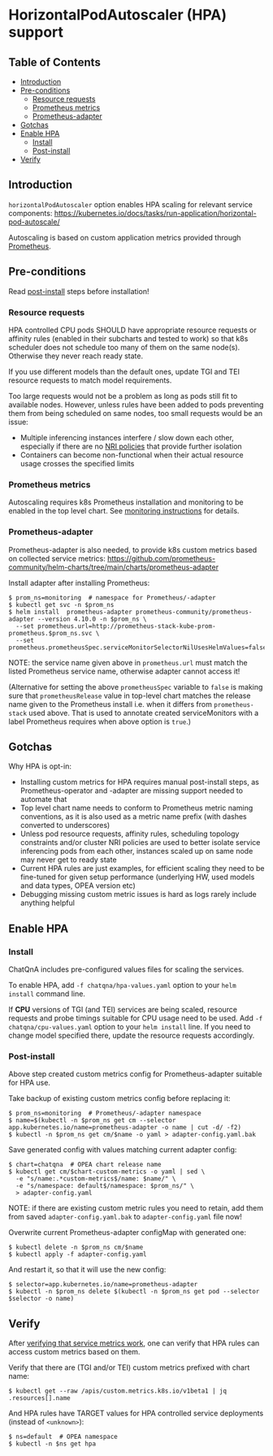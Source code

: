# HorizontalPodAutoscaler (HPA) support

## Table of Contents

- [Introduction](#introduction)
- [Pre-conditions](#pre-conditions)
  - [Resource requests](#resource-requests)
  - [Prometheus metrics](#prometheus-metrics)
  - [Prometheus-adapter](#prometheus-adapter)
- [Gotchas](#gotchas)
- [Enable HPA](#enable-hpa)
  - [Install](#install)
  - [Post-install](#post-install)
- [Verify](#verify)

## Introduction

`horizontalPodAutoscaler` option enables HPA scaling for relevant service components:
https://kubernetes.io/docs/tasks/run-application/horizontal-pod-autoscale/

Autoscaling is based on custom application metrics provided through [Prometheus](https://prometheus.io/).

## Pre-conditions

Read [post-install](#post-install) steps before installation!

### Resource requests

HPA controlled CPU pods SHOULD have appropriate resource requests or affinity rules (enabled in their
subcharts and tested to work) so that k8s scheduler does not schedule too many of them on the same
node(s). Otherwise they never reach ready state.

If you use different models than the default ones, update TGI and TEI resource requests to match
model requirements.

Too large requests would not be a problem as long as pods still fit to available nodes. However,
unless rules have been added to pods preventing them from being scheduled on same nodes, too
small requests would be an issue:

- Multiple inferencing instances interfere / slow down each other, especially if there are no
  [NRI policies](https://github.com/opea-project/GenAIEval/tree/main/doc/platform-optimization/README.md)
  that provide further isolation
- Containers can become non-functional when their actual resource usage crosses the specified limits

### Prometheus metrics

Autoscaling requires k8s Prometheus installation and monitoring to be enabled in the top level chart.
See [monitoring instructions](monitoring.md) for details.

### Prometheus-adapter

Prometheus-adapter is also needed, to provide k8s custom metrics based on collected service metrics:
https://github.com/prometheus-community/helm-charts/tree/main/charts/prometheus-adapter

Install adapter after installing Prometheus:

```console
$ prom_ns=monitoring  # namespace for Prometheus/-adapter
$ kubectl get svc -n $prom_ns
$ helm install  prometheus-adapter prometheus-community/prometheus-adapter --version 4.10.0 -n $prom_ns \
  --set prometheus.url=http://prometheus-stack-kube-prom-prometheus.$prom_ns.svc \
  --set prometheus.prometheusSpec.serviceMonitorSelectorNilUsesHelmValues=false
```

NOTE: the service name given above in `prometheus.url` must match the listed Prometheus service name,
otherwise adapter cannot access it!

(Alternative for setting the above `prometheusSpec` variable to `false` is making sure that
`prometheusRelease` value in top-level chart matches the release name given to the Prometheus
install i.e. when it differs from `prometheus-stack` used above. That is used to annotate
created serviceMonitors with a label Prometheus requires when above option is `true`.)

## Gotchas

Why HPA is opt-in:

- Installing custom metrics for HPA requires manual post-install steps, as
  Prometheus-operator and -adapter are missing support needed to automate that
- Top level chart name needs to conform to Prometheus metric naming conventions,
  as it is also used as a metric name prefix (with dashes converted to underscores)
- Unless pod resource requests, affinity rules, scheduling topology constraints and/or cluster NRI
  policies are used to better isolate service inferencing pods from each other, instances
  scaled up on same node may never get to ready state
- Current HPA rules are just examples, for efficient scaling they need to be fine-tuned for given setup
  performance (underlying HW, used models and data types, OPEA version etc)
- Debugging missing custom metric issues is hard as logs rarely include anything helpful

## Enable HPA

### Install

ChatQnA includes pre-configured values files for scaling the services.

To enable HPA, add `-f chatqna/hpa-values.yaml` option to your `helm install` command line.

If **CPU** versions of TGI (and TEI) services are being scaled, resource requests and probe timings
suitable for CPU usage need to be used. Add `-f chatqna/cpu-values.yaml` option to your `helm install`
line. If you need to change model specified there, update the resource requests accordingly.

### Post-install

Above step created custom metrics config for Prometheus-adapter suitable for HPA use.

Take backup of existing custom metrics config before replacing it:

```console
$ prom_ns=monitoring  # Prometheus/-adapter namespace
$ name=$(kubectl -n $prom_ns get cm --selector app.kubernetes.io/name=prometheus-adapter -o name | cut -d/ -f2)
$ kubectl -n $prom_ns get cm/$name -o yaml > adapter-config.yaml.bak
```

Save generated config with values matching current adapter config:

```console
$ chart=chatqna  # OPEA chart release name
$ kubectl get cm/$chart-custom-metrics -o yaml | sed \
  -e "s/name:.*custom-metrics$/name: $name/" \
  -e "s/namespace: default$/namespace: $prom_ns/" \
  > adapter-config.yaml
```

NOTE: if there are existing custom metric rules you need to retain, add them from saved
`adapter-config.yaml.bak` to `adapter-config.yaml` file now!

Overwrite current Prometheus-adapter configMap with generated one:

```console
$ kubectl delete -n $prom_ns cm/$name
$ kubectl apply -f adapter-config.yaml
```

And restart it, so that it will use the new config:

```console
$ selector=app.kubernetes.io/name=prometheus-adapter
$ kubectl -n $prom_ns delete $(kubectl -n $prom_ns get pod --selector $selector -o name)
```

## Verify

After [verifying that service metrics work](monitoring.md#verify),
one can verify that HPA rules can access custom metrics based on them.

Verify that there are (TGI and/or TEI) custom metrics prefixed with chart name:

```console
$ kubectl get --raw /apis/custom.metrics.k8s.io/v1beta1 | jq .resources[].name
```

And HPA rules have TARGET values for HPA controlled service deployments (instead of `<unknown>`):

```console
$ ns=default  # OPEA namespace
$ kubectl -n $ns get hpa
```
